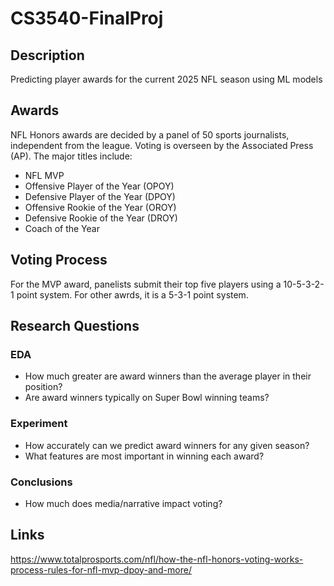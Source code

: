 # CS3540-FinalProj

## Description
Predicting player awards for the current 2025 NFL season using ML models

## Awards
NFL Honors awards are decided by a panel of 50 sports journalists, independent from the league. Voting is overseen by the Associated Press (AP).
The major titles include:
- NFL MVP
- Offensive Player of the Year (OPOY)
- Defensive Player of the Year (DPOY)
- Offensive Rookie of the Year (OROY)
- Defensive Rookie of the Year (DROY)
- Coach of the Year

## Voting Process
For the MVP award, panelists submit their top five players using a 10-5-3-2-1 point system. For other awrds, it is a 5-3-1 point system.

## Research Questions
### EDA
- How much greater are award winners than the average player in their position?
- Are award winners typically on Super Bowl winning teams?

### Experiment
- How accurately can we predict award winners for any given season?
- What features are most important in winning each award?

### Conclusions
- How much does media/narrative impact voting?

## Links
https://www.totalprosports.com/nfl/how-the-nfl-honors-voting-works-process-rules-for-nfl-mvp-dpoy-and-more/

